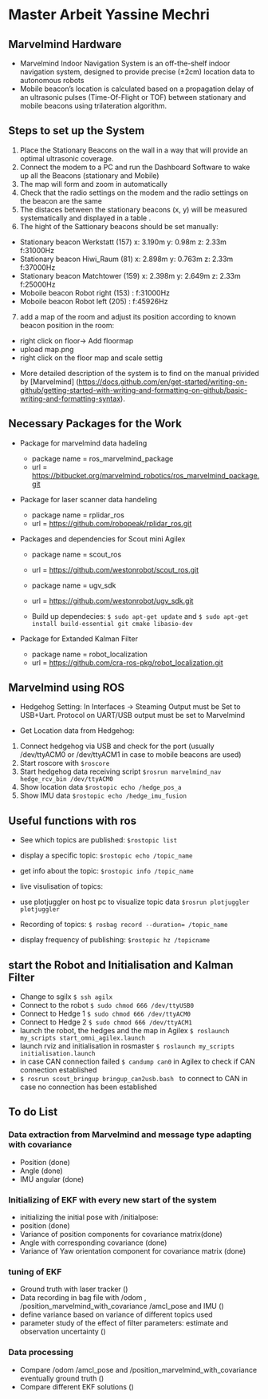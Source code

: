 # Master Arbeit Yassine Mechri

  ## Marvelmind Hardware 
  * Marvelmind Indoor Navigation System is an off-the-shelf indoor navigation system, designed to provide precise (±2cm) location data to autonomous robots
  * Mobile beacon’s location is calculated based on a propagation delay of an ultrasonic pulses (Time-Of-Flight or TOF) between stationary and mobile beacons using trilateration algorithm. 

  ## Steps to set up the System

  1. Place the Stationary Beacons on the wall in a way that will provide an optimal ultrasonic coverage. 
  2. Connect the modem to a PC and run the Dashboard Software to wake up all the Beacons (stationary and Mobile)
  3. The map will form and zoom in automatically  
  4. Check that the radio settings on the modem and the radio settings on the beacon are the same
  5. The distaces between the stationary beacons (x, y) will be measured systematically and displayed in a table .
  6. The hight of the Sattionary beacons should be set manually:

  - Stationary beacon Werkstatt (157) x: 3.190m y: 0.98m z: 2.33m  f:31000Hz
  - Stationary beacon Hiwi_Raum (81) x: 2.898m y: 0.763m z: 2.33m  f:37000Hz
  - Stationary beacon Matchtower (159) x: 2.398m y: 2.649m z: 2.33m  f:25000Hz
  - Moboile beacon Robot right (153) : f:31000Hz
  - Moboile beacon Robot left (205) : f:45926Hz
  7. add a map of the room and adjust its position according to known beacon position in the room: 

  - right click on floor-> Add floormap
  - upload map.png
  - right click on the floor map and scale settig  

  * More detailed description of the system is to find on the manual privided by [Marvelmind] (https://docs.github.com/en/get-started/writing-on-github/getting-started-with-writing-and-formatting-on-github/basic-writing-and-formatting-syntax).

  ## Necessary Packages for the Work
  * Package for marvelmind data hadeling 
    - package name = ros_marvelmind_package
    - url = https://bitbucket.org/marvelmind_robotics/ros_marvelmind_package.git

  * Package for laser scanner data handeling
    - package name = rplidar_ros
    - url = https://github.com/robopeak/rplidar_ros.git

  * Packages and dependencies for Scout mini Agilex 
    - package name = scout_ros
    - url = https://github.com/westonrobot/scout_ros.git
    - package name = ugv_sdk
    - url = https://github.com/westonrobot/ugv_sdk.git

    - Build up dependecies: `$ sudo apt-get update` and
      `$ sudo apt-get install build-essential git cmake libasio-dev`

  * Package for Extanded Kalman Filter 
    - package name = robot_localization
    - url = https://github.com/cra-ros-pkg/robot_localization.git

  ## Marvelmind using ROS

  * Hedgehog Setting: In Interfaces -> Steaming Output must be Set to USB+Uart. Protocol on UART/USB output must be set to Marvelmind

  * Get Location data from Hedgehog:
  1. Connect hedgehog via USB and check for the port (usually /dev/ttyACM0 or /dev/ttyACM1 in case to mobile beacons are used)
  2. Start roscore with `$roscore`
  3. Start hedgehog data receiving script `$rosrun marvelmind_nav hedge_rcv_bin /dev/ttyACM0`
  4. Show location data `$rostopic echo /hedge_pos_a`
  5. Show IMU data `$rostopic echo /hedge_imu_fusion`

  ## Useful functions with ros 

  * See which topics are published: `$rostopic list`
  * display a specific topic: `$rostopic echo /topic_name`
  * get info about the topic: `$rostopic info /topic_name`

  * live visulisation of topics:
  - use plotjuggler on host pc to visualize topic data `$rosrun plotjuggler plotjuggler`

  * Recording of topics: `$ rosbag record --duration= /topic_name`

  * display frequency of publishing: `$rostopic hz /topicname`

  ## start the Robot and Initialisation and Kalman Filter

  * Change to sgilx `$ ssh agilx`
  * Connect to the robot `$ sudo chmod 666 /dev/ttyUSB0`
  * Connect to Hedge 1 `$ sudo chmod 666 /dev/ttyACM0`
  * Connect to Hedge 2 `$ sudo chmod 666 /dev/ttyACM1`
  * launch the robot, the hedges and the map in Agilex `$ roslaunch my_scripts start_omni_agilex.launch`
  * launch rviz and initialisation in rosmaster `$ roslaunch my_scripts initialisation.launch  `
  * in case CAN connection failed `$ candump can0` in Agilex to check if CAN connection established
  * `$ rosrun scout_bringup bringup_can2usb.bash ` to connect to CAN in case no connection has been established
    
## To do List

  ### Data extraction from Marvelmind and message type adapting with covariance
  - Position (done)
  - Angle (done)
  - IMU angular (done)
  ### Initializing of EKF with every new start of the system
  - initializing the initial pose with /initialpose:
  - position (done)
  - Variance of position components for covariance matrix(done) 
  - Angle with corresponding covariance (done)
  - Variance of Yaw orientation component for covariance matrix (done) 
  ### tuning of EKF
  - Ground truth with laser tracker ()
  - Data recording in bag file with /odom , /position_marvelmind_with_covariance
    /amcl_pose and IMU ()
  - define variance based on variance of different topics used
  - parameter study of the effect of filter parameters: estimate and observation
      uncertainty ()
  ### Data processing
  - Compare /odom /amcl_pose and /position_marvelmind_with_covariance eventually ground truth ()
  - Compare different EKF solutions ()




